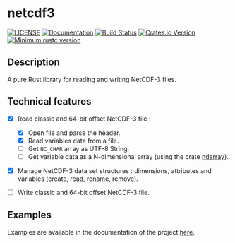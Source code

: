 # netcdf3

[![LICENSE](https://img.shields.io/badge/license-MIT-blue.svg)](LICENSE)
[![Documentation](https://docs.rs/netcdf3/badge.svg)](https://docs.rs/netcdf3)
[![Build Status](https://travis-ci.com/julienbonte/netcdf3.svg?branch=master)](https://travis-ci.com/julienbonte/netcdf3)
[![Crates.io Version](https://img.shields.io/crates/v/netcdf3.svg)](https://crates.io/crates/netcdf3)
[![Minimum rustc version](https://img.shields.io/badge/rustc-1.39.0+-lightgray.svg)](#rust-version-requirements)

## Description

A pure Rust library for reading and writing NetCDF-3 files.

## Technical features

- [x] Read classic and 64-bit offset NetCDF-3 file :
    - [x] Open file and parse the header.
    - [x] Read variables data from a file.
    - [ ] Get `NC_CHAR` array as UTF-8 String.
    - [ ] Get variable data as a N-dimensional array (using the crate [ndarray](https://github.com/rust-ndarray/ndarray)).
- [X] Manage NetCDF-3 data set structures : dimensions, attributes and variables (create, read, rename, remove).
- [ ] Write classic and 64-bit offset NetCDF-3 file.


## Examples

Examples are available in the documentation of the project [here](https://docs.rs/netcdf3).